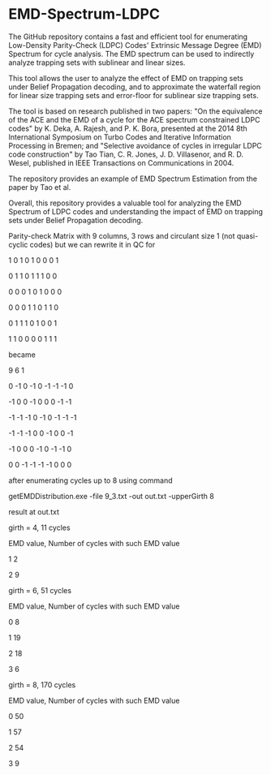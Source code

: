 # EMD-Spectrum-LDPC
The GitHub repository contains a fast and efficient tool for enumerating Low-Density Parity-Check (LDPC) Codes' Extrinsic Message Degree (EMD) Spectrum for cycle analysis. The EMD spectrum can be used to indirectly analyze trapping sets with sublinear and linear sizes.

This tool allows the user to analyze the effect of EMD on trapping sets under Belief Propagation decoding, and to approximate the waterfall region for linear size trapping sets and error-floor for sublinear size trapping sets.

The tool is based on research published in two papers: "On the equivalence of the ACE and the EMD of a cycle for the ACE spectrum constrained LDPC codes" by K. Deka, A. Rajesh, and P. K. Bora, presented at the 2014 8th International Symposium on Turbo Codes and Iterative Information Processing in Bremen; and "Selective avoidance of cycles in irregular LDPC code construction" by Tao Tian, C. R. Jones, J. D. Villasenor, and R. D. Wesel, published in IEEE Transactions on Communications in 2004.

The repository provides an example of EMD Spectrum Estimation from the paper by Tao et al.

Overall, this repository provides a valuable tool for analyzing the EMD Spectrum of LDPC codes and understanding the impact of EMD on trapping sets under Belief Propagation decoding.



Parity-check Matrix with 9 columns, 3 rows and circulant size 1 (not quasi-cyclic codes) but we can rewrite it in QC for


1	0	1	0	1	0	0	0	1


0	1	1	0	1	1	1	0	0


0	0	0	1	0	1	0	0	0


0	0	0	1	1	0	1	1	0


0	1	1	1	0	1	0	0	1


1	1	0	0	0	0	1	1	1

became

9 6 1


0  -1	 0	-1	0	-1	-1	-1	0

-1  0	 0 -1	0	 0	 0	-1	-1

-1 -1	 -1	  0	-1 0	-1	-1 -1

-1 -1  -1	  0	 0 -1	 0	0	-1

-1	0	  0	  0	-1  0	-1 -1	 0

 0	0	 -1	 -1	 -1	-1 0	0	 0


after enumerating cycles up to 8 using command


getEMDDistribution.exe -file 9_3.txt -out out.txt -upperGirth 8

result at out.txt


girth = 4,	11 cycles


EMD value,	Number of cycles with such EMD value


1	2


2	9


girth = 6,	51 cycles


EMD value,	Number of cycles with such EMD value


0	8


1	19


2	18


3	6


girth = 8,	170 cycles


EMD value,	Number of cycles with such EMD value


0	50


1	57


2	54


3	9
